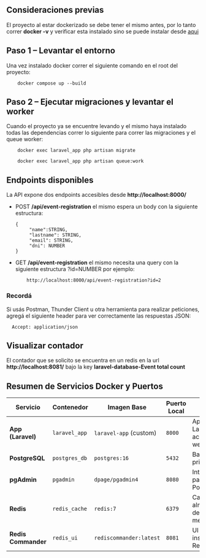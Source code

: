 ## Consideraciones previas

El proyecto al estar dockerizado se debe tener el mismo antes, por lo tanto correr **docker -v** y verificar esta instalado sino se puede instalar desde [aqui](https://docs.docker.com/)

## Paso 1 – Levantar el entorno

Una vez instalado docker correr el siguiente comando en el root del proyecto:
```
	docker compose up --build
```

## Paso 2 – Ejecutar migraciones y levantar el worker

Cuando el proyecto ya se encuentre levando y el mismo haya instalado todas las dependencias correr lo siguiente para correr las migraciones y el queue worker:
```
	docker exec laravel_app php artisan migrate
```
```
	docker exec laravel_app php artisan queue:work
```

## Endpoints disponibles

La API expone dos endpoints accesibles desde **http://localhost:8000/**

 - POST **/api/event-registration**  el mismo espera un body con la siguiente estructura:
	 ```
	 {
		  "name":STRING,
		  "lastname": STRING,
		  "email": STRING,
		  "dni": NUMBER
	}
	 ```
- GET  **/api/event-registration** el mismo necesita una query con la siguiente estructura ?id=NUMBER por ejemplo:
	```
		http://localhost:8000/api/event-registration?id=2
	```
### Recordá

Si usás Postman, Thunder Client u otra herramienta para realizar peticiones, agregá el siguiente header para ver correctamente las respuestas JSON:

```
  Accept: application/json
```



## Visualizar contador

El contador que se solicito se encuentra en un redis en la url **http://localhost:8081/** bajo la key **laravel-database-Event total count**



## Resumen de Servicios Docker y Puertos
| Servicio            | Contenedor    | Imagen Base             | Puerto Local | Función Principal                          |
| ------------------- | ------------- | ----------------------- | ------------ | ------------------------------------------ |
| **App (Laravel)**   | `laravel_app` | `laravel-app` (custom)  | `8000`       | Aplicación Laravel accesible vía web       |
| **PostgreSQL**      | `postgres_db` | `postgres:16`           | `5432`       | Base de datos principal                    |
| **pgAdmin**         | `pgadmin`     | `dpage/pgadmin4`        | `8080`       | Interfaz web para gestionar PostgreSQL     |
| **Redis**           | `redis_cache` | `redis:7`               | `6379`       | Cache y almacenamiento de datos en memoria |
| **Redis Commander** | `redis_ui`    | `rediscommander:latest` | `8081`       | UI web para inspeccionar Redis             |


 
